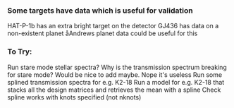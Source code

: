 ### Some targets have data which is useful for validation

HAT-P-1b has an extra bright target on the detector
GJ436 has data on a non-existent planet
åAndrews planet data could be useful for this


### To Try:

Run stare mode stellar spectra? Why is the transmission spectrum breaking for stare mode? Would be nice to add maybe.
        Nope it's useless
Run some splined transmission spectra for e.g. K2-18
Run a model for e.g. K2-18 that stacks all the design matrices and retrieves the mean with a spline
Check spline works with knots specified (not nknots)
